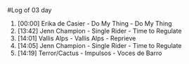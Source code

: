 #Log of 03 day

1. [00:00] Erika de Casier - Do My Thing - Do My Thing
1. [13:42] Jenn Champion - Single Rider - Time to Regulate
1. [14:01] Vallis Alps - Vallis Alps - Reprieve
1. [14:05] Jenn Champion - Single Rider - Time to Regulate
1. [14:19] Terror/Cactus - Impulsos - Voces de Barro
